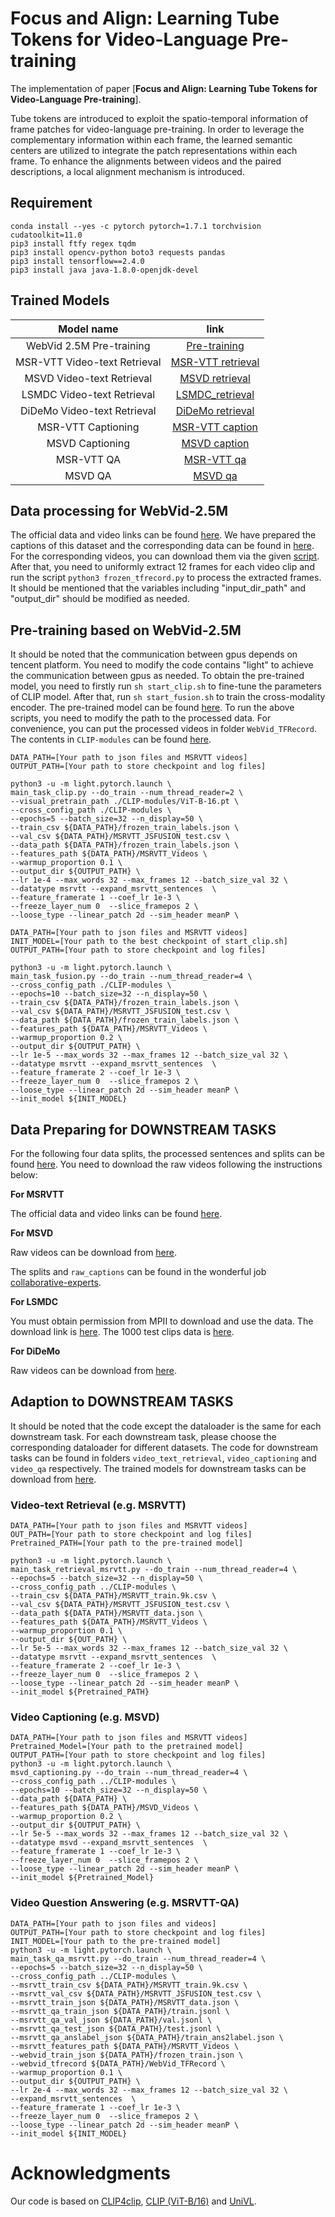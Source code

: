 # Focus and Align: Learning Tube Tokens for Video-Language Pre-training

The implementation of paper [**Focus and Align: Learning Tube Tokens for Video-Language Pre-training**].

Tube tokens are introduced to exploit the spatio-temporal information of frame patches for video-language pre-training. In order to leverage the complementary information within each frame, the learned semantic centers are utilized to integrate the patch representations within each frame. To enhance the alignments between videos and the paired descriptions, a local alignment mechanism is introduced.


## Requirement
```
conda install --yes -c pytorch pytorch=1.7.1 torchvision cudatoolkit=11.0
pip3 install ftfy regex tqdm
pip3 install opencv-python boto3 requests pandas
pip3 install tensorflow==2.4.0
pip3 install java java-1.8.0-openjdk-devel
```

## Trained Models

|          Model name          |                             link                             |
| :--------------------------: | :----------------------------------------------------------: |
|   WebVid 2.5M Pre-training   |                       [Pre-training](https://pan.baidu.com/s/1jVjFI3aywDrKCJSEVx0n6Q?pwd=ei3r)                       |
| MSR-VTT Video-text Retrieval | [MSR-VTT retrieval](https://drive.google.com/file/d/1sfIDLUGHfGtMS5ttCFfo-ecE71hgHBm1/view?usp=sharing) |
|   MSVD Video-text Retrieval  | [MSVD retrieval](https://pan.baidu.com/s/1bx5d4IdPN_9Q-wvTaEQ2ug?pwd=2ids) |
|  LSMDC Video-text Retrieval  | [LSMDC_retrieval](https://drive.google.com/file/d/1PXV4I6nD0JBRmMSUHyH0_1sVRYy7wkO-/view?usp=sharing) |
| DiDeMo Video-text Retrieval  | [DiDeMo retrieval](https://drive.google.com/file/d/16Ai3ksp5kLkcdwIjSNARMIB9qABZQEnQ/view?usp=sharing) |
|      MSR-VTT Captioning      | [MSR-VTT caption](https://drive.google.com/file/d/10yMgLXgDvnit9un77Zkpv3jWoaKTRnD7/view?usp=sharing) |
|       MSVD Captioning        | [MSVD caption](https://drive.google.com/file/d/1UZUoq5SVrsXid1X1PfHYFJZ-jFwSWlL9/view?usp=sharing) |
|          MSR-VTT QA          | [MSR-VTT qa](https://drive.google.com/file/d/1GyFO0HYUm3GfwYpKdEyJVpBkdvKs7st9/view?usp=sharing) |
|           MSVD QA            |                         [MSVD qa](https://pan.baidu.com/s/1LBdYjgv6rM7PKpvnkiIeww?pwd=ccm2)                          |

## Data processing for WebVid-2.5M

The official data and video links can be found [here](https://github.com/m-bain/webvid).
We have prepared the captions of this dataset and the corresponding data can be found in [here](https://github.com/m-bain/webvid).
For the corresponding videos, you can download them via the given [script](https://github.com/m-bain/webvid/blob/main/download.py). After that, you need to uniformly extract 12 frames for each video clip and run the script `python3 frozen_tfrecord.py` to process the extracted frames. It should be mentioned that the variables including "input_dir_path" and "output_dir" should be modified as needed.

## Pre-training based on WebVid-2.5M

It should be noted that the communication between gpus depends on tencent platform. You need to modify the code contains "light" to achieve the communication between gpus as needed. To obtain the pre-trained model, you need to firstly run `sh start_clip.sh` to fine-tune the parameters of CLIP model. After that, run `sh start_fusion.sh` to train the cross-modality encoder. The pre-trained model can be found [here](https://pan.baidu.com/s/1jVjFI3aywDrKCJSEVx0n6Q?pwd=ei3r). To run the above scripts, you need to modify the path to the processed data. For convenience, you can put the processed videos in folder `WebVid_TFRecord`. The contents in `CLIP-modules` can be found [here](https://pan.baidu.com/s/1qq19twQw2joZOkxPEjlonA?pwd=5w3g).

```
DATA_PATH=[Your path to json files and MSRVTT videos]
OUTPUT_PATH=[Your path to store checkpoint and log files]

python3 -u -m light.pytorch.launch \
main_task_clip.py --do_train --num_thread_reader=2 \
--visual_pretrain_path ./CLIP-modules/ViT-B-16.pt \
--cross_config_path ./CLIP-modules \
--epochs=5 --batch_size=32 --n_display=50 \
--train_csv ${DATA_PATH}/frozen_train_labels.json \
--val_csv ${DATA_PATH}/MSRVTT_JSFUSION_test.csv \
--data_path ${DATA_PATH}/frozen_train_labels.json \
--features_path ${DATA_PATH}/MSRVTT_Videos \
--warmup_proportion 0.1 \
--output_dir ${OUTPUT_PATH} \
--lr 1e-4 --max_words 32 --max_frames 12 --batch_size_val 32 \
--datatype msrvtt --expand_msrvtt_sentences  \
--feature_framerate 1 --coef_lr 1e-3 \
--freeze_layer_num 0  --slice_framepos 2 \
--loose_type --linear_patch 2d --sim_header meanP \
```

```
DATA_PATH=[Your path to json files and MSRVTT videos]
INIT_MODEL=[Your path to the best checkpoint of start_clip.sh]
OUTPUT_PATH=[Your path to store checkpoint and log files]

python3 -u -m light.pytorch.launch \
main_task_fusion.py --do_train --num_thread_reader=4 \
--cross_config_path ./CLIP-modules \
--epochs=10 --batch_size=32 --n_display=50 \
--train_csv ${DATA_PATH}/frozen_train_labels.json \
--val_csv ${DATA_PATH}/MSRVTT_JSFUSION_test.csv \
--data_path ${DATA_PATH}/frozen_train_labels.json \
--features_path ${DATA_PATH}/MSRVTT_Videos \
--warmup_proportion 0.2 \
--output_dir ${OUTPUT_PATH} \
--lr 1e-5 --max_words 32 --max_frames 12 --batch_size_val 32 \
--datatype msrvtt --expand_msrvtt_sentences  \
--feature_framerate 2 --coef_lr 1e-3 \
--freeze_layer_num 0  --slice_framepos 2 \
--loose_type --linear_patch 2d --sim_header meanP \
--init_model ${INIT_MODEL}
```


## Data Preparing for DOWNSTREAM TASKS

For the following four data splits, the processed sentences and splits can be found [here](https://pan.baidu.com/s/1wVlcXEkoDTHsv9txIC3lRg?pwd=mses). You need to download the raw videos following the instructions below:

**For MSRVTT**

The official data and video links can be found [here](http://ms-multimedia-challenge.com/2017/dataset). 

**For MSVD**

Raw videos can be download from [here](https://www.cs.utexas.edu/users/ml/clamp/videoDescription/). 

The splits and `raw_captions` can be found in the wonderful job [collaborative-experts](https://github.com/albanie/collaborative-experts/blob/master/misc/datasets/msvd/README.md).

**For LSMDC**

You must obtain permission from MPII to download and use the data. The download link is [here](https://sites.google.com/site/describingmovies/download).
The 1000 test clips data is [here](http://www.google.com/url?q=http%3A%2F%2Fdatasets.d2.mpi-inf.mpg.de%2FmovieDescription%2Fprotected%2Flsmdc2016%2FLSMDC16_challenge_1000_publictect.csv&sa=D&sntz=1&usg=AFQjCNGIaGVhCeb6zNfUs2UL1zNzoEtaSg). 

**For DiDeMo**

Raw videos can be download from [here](https://github.com/LisaAnne/LocalizingMoments).



## Adaption to DOWNSTREAM TASKS

It should be noted that the code except the dataloader is the same for each downstream task. For each downstream task, please choose the corresponding dataloader for different datasets. The code for downstream tasks can be found in folders `video_text_retrieval`, `video_captioning` and `video_qa` respectively. The trained models for downstream tasks can be download from [here](https://github.com/LisaAnne/LocalizingMoments).

### Video-text Retrieval (e.g. MSRVTT)

```
DATA_PATH=[Your path to json files and MSRVTT videos]
OUT_PATH=[Your path to store checkpoint and log files]
Pretrained_PATH=[Your path to the pre-trained model]

python3 -u -m light.pytorch.launch \
main_task_retrieval_msrvtt.py --do_train --num_thread_reader=4 \
--epochs=5 --batch_size=32 --n_display=50 \
--cross_config_path ../CLIP-modules \
--train_csv ${DATA_PATH}/MSRVTT_train.9k.csv \
--val_csv ${DATA_PATH}/MSRVTT_JSFUSION_test.csv \
--data_path ${DATA_PATH}/MSRVTT_data.json \
--features_path ${DATA_PATH}/MSRVTT_Videos \
--warmup_proportion 0.1 \
--output_dir ${OUT_PATH} \
--lr 5e-5 --max_words 32 --max_frames 12 --batch_size_val 32 \
--datatype msrvtt --expand_msrvtt_sentences  \
--feature_framerate 2 --coef_lr 1e-3 \
--freeze_layer_num 0  --slice_framepos 2 \
--loose_type --linear_patch 2d --sim_header meanP \
--init_model ${Pretrained_PATH}
```

### Video Captioning (e.g. MSVD)
```
DATA_PATH=[Your path to json files and MSRVTT videos]
Pretrained_Model=[Your path to the pretrained model]
OUTPUT_PATH=[Your path to store checkpoint and log files]
python3 -u -m light.pytorch.launch \
msvd_captioning.py --do_train --num_thread_reader=4 \
--cross_config_path ../CLIP-modules \
--epochs=10 --batch_size=32 --n_display=50 \
--data_path ${DATA_PATH} \
--features_path ${DATA_PATH}/MSVD_Videos \
--warmup_proportion 0.2 \
--output_dir ${OUTPUT_PATH} \
--lr 5e-5 --max_words 32 --max_frames 12 --batch_size_val 32 \
--datatype msvd --expand_msrvtt_sentences  \
--feature_framerate 1 --coef_lr 1e-3 \
--freeze_layer_num 0  --slice_framepos 2 \
--loose_type --linear_patch 2d --sim_header meanP \
--init_model ${Pretrained_Model}
```

### Video Question Answering (e.g. MSRVTT-QA)
```
DATA_PATH=[Your path to json files and videos]
OUTPUT_PATH=[Your path to store checkpoint and log files]
INIT_MODEL=[Your path to the pre-trained model]
python3 -u -m light.pytorch.launch \
main_task_qa_msrvtt.py --do_train --num_thread_reader=4 \
--epochs=5 --batch_size=32 --n_display=50 \
--cross_config_path ../CLIP-modules \
--msrvtt_train_csv ${DATA_PATH}/MSRVTT_train.9k.csv \
--msrvtt_val_csv ${DATA_PATH}/MSRVTT_JSFUSION_test.csv \
--msrvtt_train_json ${DATA_PATH}/MSRVTT_data.json \
--msrvtt_qa_train_json ${DATA_PATH}/train.jsonl \
--msrvtt_qa_val_json ${DATA_PATH}/val.jsonl \
--msrvtt_qa_test_json ${DATA_PATH}/test.jsonl \
--msrvtt_qa_anslabel_json ${DATA_PATH}/train_ans2label.json \
--msrvtt_features_path ${DATA_PATH}/MSRVTT_Videos \
--webvid_train_json ${DATA_PATH}/frozen_train.json \
--webvid_tfrecord ${DATA_PATH}/WebVid_TFRecord \
--warmup_proportion 0.1 \
--output_dir ${OUTPUT_PATH} \
--lr 2e-4 --max_words 32 --max_frames 12 --batch_size_val 32 \
--expand_msrvtt_sentences  \
--feature_framerate 1 --coef_lr 1e-3 \
--freeze_layer_num 0  --slice_framepos 2 \
--loose_type --linear_patch 2d --sim_header meanP \
--init_model ${INIT_MODEL}
```


# Acknowledgments
Our code is based on [CLIP4clip](https://github.com/ArrowLuo/CLIP4Clip), [CLIP (ViT-B/16)](https://github.com/openai/CLIP) and [UniVL](https://github.com/microsoft/UniVL).
